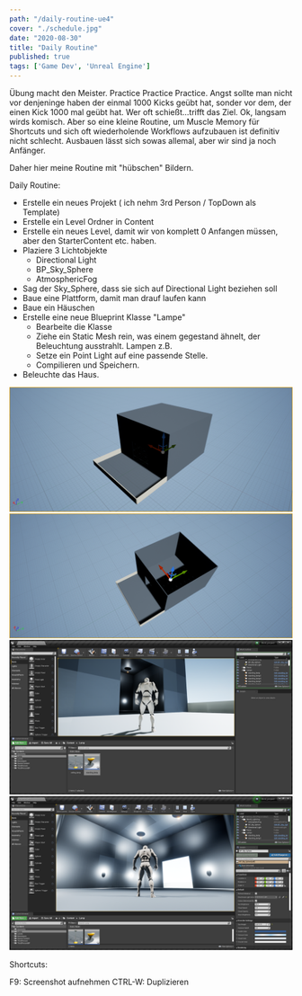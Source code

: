 ```yaml
---
path: "/daily-routine-ue4"
cover: "./schedule.jpg"
date: "2020-08-30"
title: "Daily Routine"
published: true
tags: ['Game Dev', 'Unreal Engine']
---
```


Übung macht den Meister. Practice Practice Practice. Angst sollte man nicht vor denjeninge haben der einmal 1000 Kicks geübt hat, sonder vor dem, der einen Kick 1000 mal geübt hat. Wer oft schießt...trifft das Ziel.
Ok, langsam wirds komisch. Aber so eine kleine Routine, um Muscle Memory für Shortcuts und sich oft wiederholende Workflows aufzubauen ist definitiv nicht schlecht. Ausbauen lässt sich sowas allemal, aber wir sind ja noch Anfänger.

Daher hier meine Routine mit "hübschen" Bildern.


Daily Routine:

* Erstelle ein neues Projekt ( ich nehm 3rd Person / TopDown als Template)
* Erstelle ein Level Ordner in Content
* Erstelle ein neues Level, damit wir von komplett 0 Anfangen müssen, aber den StarterContent etc. haben.
* Plaziere 3 Lichtobjekte
    * Directional Light
    * BP\_Sky\_Sphere
    * AtmosphericFog
* Sag der Sky\_Sphere, dass sie sich auf Directional Light beziehen soll
* Baue eine Plattform, damit man drauf laufen kann
* Baue ein Häuschen
* Erstelle eine neue Blueprint Klasse "Lampe"
    * Bearbeite die Klasse
    * Ziehe ein Static Mesh rein, was einem gegestand ähnelt, der Beleuchtung ausstrahlt. Lampen z.B.
    * Setze ein Point Light auf eine passende Stelle.
    * Compilieren und Speichern.
* Beleuchte das Haus.


![haus_mit_dach](./haus_mit_dach.png)
![haus_ohne_dach](./haus_ohne_dach.png)
![Lampen](./Lampen.png)
![Lampen_innen](./Lampen_innen.png)



Shortcuts:

F9: Screenshot aufnehmen
CTRL-W: Duplizieren